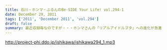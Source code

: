 ```yaml
---
title: 石川・ホンマ・ぶるんのBe-SIDE Your Life! vol.294-1
date: December 29, 2011
tags: ['2011', 'December 2011', 'vol.294']
draft: false
summary: 最近収録毎なのですが・・・ホンマさんの「リアルアイドルヲタ」への進化が急激に進んでいるのがもっぱらの話題！！！そんなお話がまたまた・・・NAMAE
---
```


http://project-phi.ddo.jp/ishikawa/ishikawa294_1.mp3